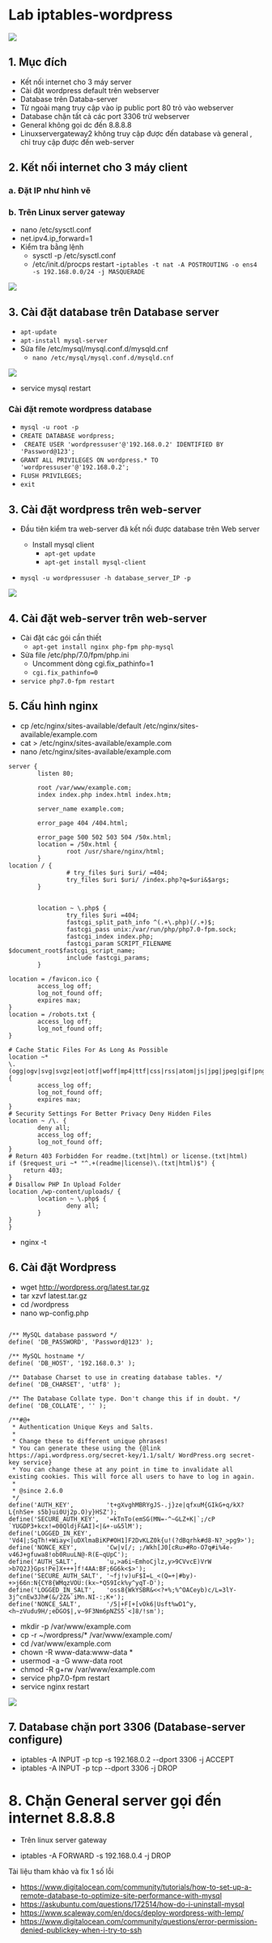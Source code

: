 
# Lab iptables-wordpress

![](https://i.ibb.co/SvpXdGK/Screenshot-from-2020-08-28-17-46-16.png)

## 1. Mục đích
- Kết nối internet cho 3 máy server
- Cài đặt wordpress default trên webserver
- Database trên Databa-server
- Từ ngoài mạng truy cập vào ip public port 80 trỏ vào webserver
- Database chặn tất cả các port 3306 trừ webserver
- General không gọi dc đến 8.8.8.8
- Linuxservergateway2 không truy cập được đến database và general , chỉ truy cập được đến  web-server

## 2. Kết nối internet cho 3 máy client 
### a. Đặt IP như hình vẽ
### b. Trên Linux server gateway
- nano /etc/sysctl.conf
- net.ipv4.ip_forward=1
- Kiểm tra bằng lệnh 
    + sysctl -p /etc/sysctl.conf
    + /etc/init.d/procps restart
-`iptables -t nat -A POSTROUTING -o ens4 -s 192.168.0.0/24 -j MASQUERADE`

![](https://i.ibb.co/r22zYzj/Screenshot-from-2020-08-29-09-57-30.png)
 

## 3. Cài đặt database trên Database server 
- `apt-update`
- `apt-install mysql-server`
- Sửa file /etc/mysql/mysql.conf.d/mysqld.cnf
   + `nano /etc/mysql/mysql.conf.d/mysqld.cnf`

![](https://i.ibb.co/ggy0FpS/Screenshot-from-2020-08-29-10-19-54.png)

- service mysql restart

### Cài đặt remote wordpress database
- `mysql -u root -p`
- `CREATE DATABASE wordpress;`
- ` CREATE USER 'wordpressuser'@'192.168.0.2' IDENTIFIED BY 'Password@123';`
- `GRANT ALL PRIVILEGES ON wordpress.* TO 'wordpressuser'@'192.168.0.2';`
- `FLUSH PRIVILEGES;`
- `exit`

## 3. Cài đặt wordpress trên web-server
- Đầu tiên kiểm tra web-server đã kết nối được database trên Web server 
  + Install mysql client
     - `apt-get update`
     - `apt-get install mysql-client`

- `mysql -u wordpressuser -h database_server_IP -p`

![](https://i.ibb.co/tmWx8fx/Screenshot-from-2020-08-29-10-44-13.png)

## 4. Cài đặt web-server trên web-server 
- Cài đặt các gói cần thiết
  + `apt-get install nginx php-fpm php-mysql`
- Sửa file /etc/php/7.0/fpm/php.ini
  + Uncomment dòng cgi.fix_pathinfo=1
  + `cgi.fix_pathinfo=0`
-  `service php7.0-fpm restart `

## 5. Cấu hình nginx
- cp /etc/nginx/sites-available/default /etc/nginx/sites-available/example.com
- cat > /etc/nginx/sites-available/example.com
- nano /etc/nginx/sites-available/example.com 

```
server {
        listen 80;

        root /var/www/example.com;
        index index.php index.html index.htm;

        server_name example.com;

        error_page 404 /404.html;

        error_page 500 502 503 504 /50x.html;
        location = /50x.html {
                root /usr/share/nginx/html;
        }
location / {
                # try_files $uri $uri/ =404;
                try_files $uri $uri/ /index.php?q=$uri&$args;
        }


        location ~ \.php$ {
                try_files $uri =404;
                fastcgi_split_path_info ^(.+\.php)(/.+)$;
                fastcgi_pass unix:/var/run/php/php7.0-fpm.sock;
                fastcgi_index index.php;
                fastcgi_param SCRIPT_FILENAME $document_root$fastcgi_script_name;
                include fastcgi_params;
        }

location = /favicon.ico {
        access_log off;
        log_not_found off;
        expires max;
}
location = /robots.txt {
        access_log off;
        log_not_found off;
}

# Cache Static Files For As Long As Possible
location ~*
\.(ogg|ogv|svg|svgz|eot|otf|woff|mp4|ttf|css|rss|atom|js|jpg|jpeg|gif|png|ico|zip|tgz|gz|rar|bz2|doc|xls|exe|ppt|tar|mid|midi|wav|bmp|rtf)$
{
        access_log off;
        log_not_found off;
        expires max;
}
# Security Settings For Better Privacy Deny Hidden Files
location ~ /\. {
        deny all;
        access_log off;
        log_not_found off;
}
# Return 403 Forbidden For readme.(txt|html) or license.(txt|html)
if ($request_uri ~* "^.+(readme|license)\.(txt|html)$") {
    return 403;
}
# Disallow PHP In Upload Folder
location /wp-content/uploads/ {
        location ~ \.php$ {
                deny all;
        }
}
}

```

- nginx -t 

## 6. Cài đặt Wordpress
- wget http://wordpress.org/latest.tar.gz
- tar xzvf latest.tar.gz
- cd /wordpress
- nano  wp-config.php
 
```

/** MySQL database password */
define( 'DB_PASSWORD', 'Password@123' );

/** MySQL hostname */
define( 'DB_HOST', '192.168.0.3' );

/** Database Charset to use in creating database tables. */
define( 'DB_CHARSET', 'utf8' );

/** The Database Collate type. Don't change this if in doubt. */
define( 'DB_COLLATE', '' );

/**#@+
 * Authentication Unique Keys and Salts.
 *
 * Change these to different unique phrases!
 * You can generate these using the {@link https://api.wordpress.org/secret-key/1.1/salt/ WordPress.org secret-key service}
 * You can change these at any point in time to invalidate all existing cookies. This will force all users to have to log in again.
 *
 * @since 2.6.0
 */
define('AUTH_KEY',         't+gXvghMBRYgJS-.j}ze|qfxuM{GIkG+q/kX?L{nhSe+ s5b}ui0Uj2p.O)y}HSZ');
define('SECURE_AUTH_KEY',  '=kTnTo(emSG(MN=-^~GLZ+K|`;/cP `YUGDP3+kcx!=00QldjF&AI]<|&+-u&5lM');
define('LOGGED_IN_KEY',    'Vd4|;SqTh!+Wiay<|uDXlmaBiKP#OH1]F2DvKLZ0k{u!(?dBqrhk#d8-N?_>pg9>');
define('NONCE_KEY',        'Cw|v[/; ;/Wkh[J0[cRu>#Ro-O7q#i%4e-v46J+gfuwa8!ob0RuuLN@-R(E~qUpC');
define('AUTH_SALT',        'u,>a6i~EmhoCjlz,y>9CVvcE)VrW >b7Q2J}Gps!Pe]X+++]f!4AA:BF;6G6k<$>');
define('SECURE_AUTH_SALT', '~fj!v)uF$I=L_<(Q=+|#by)-+>j66n:N{CY8{WMqzVOU:(kx~*Q59Ick%y^yqT-D');
define('LOGGED_IN_SALT',   'oss8{WkYSBR&<<?+%;%^OACeyb)c/L=3lY-3j^cnEw3Jh#(&/2Z&`iMn.NI-:;K+');
define('NONCE_SALT',       '/5|+F[+[vOk6|Usft%wD1^y,<h~zVudu9H/;eDGO$|,v~9F3Nm6pNZS5`<]8/!sm');

```
- mkdir -p /var/www/example.com
- cp -r ~/wordpress/* /var/www/example.com/
- cd /var/www/example.com
- chown -R www-data:www-data *
- usermod -a -G www-data root
- chmod -R g+rw /var/www/example.com
- service php7.0-fpm restart
- service nginx restart 

![](https://i.ibb.co/TvLcv0b/Screenshot-from-2020-08-29-11-38-05.png) 


## 7. Database chặn port 3306 (Database-server configure)
- iptables -A INPUT -p tcp -s 192.168.0.2 --dport 3306 -j ACCEPT
- iptables -A INPUT -p tcp --dport 3306 -j DROP

# 8. Chặn General server gọi đến internet 8.8.8.8
- Trên linux server gateway
 + iptables -A FORWARD -s 192.168.0.4 -j DROP

Tài liệu tham khảo và fix 1 số lỗi
- https://www.digitalocean.com/community/tutorials/how-to-set-up-a-remote-database-to-optimize-site-performance-with-mysql
- https://askubuntu.com/questions/172514/how-do-i-uninstall-mysql
- https://www.scaleway.com/en/docs/deploy-wordpress-with-lemp/
- https://www.digitalocean.com/community/questions/error-permission-denied-publickey-when-i-try-to-ssh







